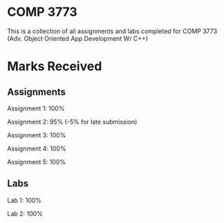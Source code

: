 # COMP 3773
This is a collection of all assignments and labs completed for COMP 3773 (Adv. Object Oriented App Development W/ C++)

# Marks Received

## Assignments
Assignment 1: 100%

Assignment 2: 95% (-5% for late submission)

Assignment 3: 100%

Assignment 4: 100%

Assignment 5: 100%

## Labs
Lab 1: 100%

Lab 2: 100%
